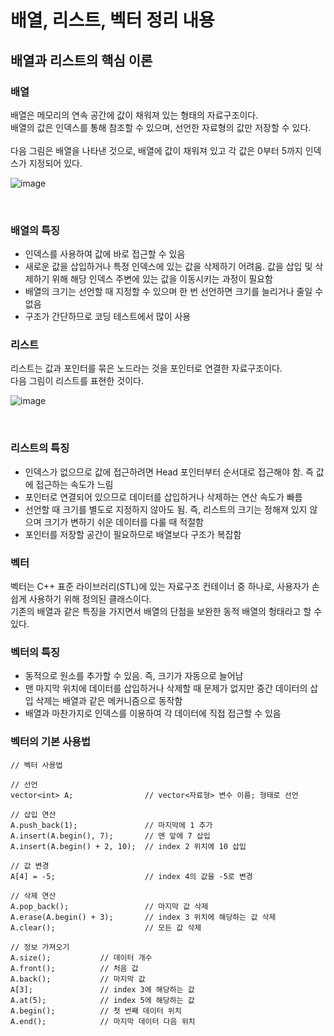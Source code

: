 # 배열, 리스트, 벡터 정리 내용

## 배열과 리스트의 핵심 이론

### 배열
배열은 메모리의 연속 공간에 값이 채워져 있는 형태의 자료구조이다.
<br>
배열의 값은 인덱스를 통해 참조할 수 있으며, 선언한 자료형의 값만 저장할 수 있다.
<br>
<br>
다음 그림은 배열을 나타낸 것으로, 배열에 값이 채워져 있고 각 값은 0부터 5까지 인덱스가 지정되어 있다.
<br>

![image](https://user-images.githubusercontent.com/87363461/229275803-5c23f470-1a17-4060-abd5-707213b8dfc4.png)

<br>

### 배열의 특징
- 인덱스를 사용하여 값에 바로 접근할 수 있음
- 새로운 값을 삽입하거나 특정 인덱스에 있는 값을 삭제하기 어려움. 값을 삽입 및 삭제하기 위해 해당 인덱스 주변에 있는 값을 이동시키는 과정이 필요함
- 배열의 크기는 선언할 때 지정할 수 있으며 한 번 선언하면 크기를 늘리거나 줄일 수 없음
- 구조가 간단하므로 코딩 테스트에서 많이 사용

### 리스트
리스트는 값과 포인터를 묶은 노드라는 것을 포인터로 연결한 자료구조이다.
<br>
다음 그림이 리스트를 표현한 것이다.
<br>

![image](https://user-images.githubusercontent.com/87363461/229275869-cb8e5cb4-6fc4-49d4-9df2-d30e2e62084b.png)


<br>

### 리스트의 특징
- 인덱스가 없으므로 값에 접근하려면 Head 포인터부터 순서대로 접근해야 함. 즉 값에 접근하는 속도가 느림
- 포인터로 연결되어 있으므로 데이터를 삽입하거나 삭제하는 연산 속도가 빠름
- 선언할 때 크기를 별도로 지정하지 않아도 됨. 즉, 리스트의 크기는 정해져 있지 않으며 크기가 변하기 쉬운 데이터를 다룰 때 적절함
- 포인터를 저장할 공간이 필요하므로 배열보다 구조가 복잡함

### 벡터
벡터는 C++ 표준 라이브러리(STL)에 있는 자료구조 컨테이너 중 하나로, 사용자가 손쉽게 사용하기 위해 정의된 클래스이다.
<br>
기존의 배열과 같은 특징을 가지면서 배열의 단점을 보완한 동적 배열의 헝태라고 할 수 있다.

### 벡터의 특징
- 동적으로 원소를 추가할 수 있음. 즉, 크기가 자동으로 늘어남
- 맨 마지막 위치에 데이터를 삽입하거나 삭제할 때 문제가 없지만 중간 데이터의 삽입 삭제는 배열과 같은 메커니즘으로 동작함
- 배열과 마찬가지로 인덱스를 이용하여 각 데이터에 직접 접근할 수 있음

### 벡터의 기본 사용법
```
// 벡터 사용법

// 선언
vector<int> A;                // vector<자료형> 변수 이름; 형태로 선언

// 삽입 연산
A.push_back(1);               // 마지막에 1 추가
A.insert(A.begin(), 7);       // 맨 앞에 7 삽입
A.insert(A.begin() + 2, 10);  // index 2 위치에 10 삽입

// 값 변경
A[4] = -5;                    // index 4의 값을 -5로 변경

// 삭제 연산
A.pop_back();                 // 마지막 값 삭제
A.erase(A.begin() + 3);       // index 3 위치에 해당하는 값 삭제
A.clear();                    // 모든 값 삭제

// 정보 가져오기
A.size();           // 데이터 개수
A.front();          // 처음 값
A.back();           // 마지막 값
A[3];               // index 3에 해당하는 값
A.at(5);            // index 5에 해당하는 값
A.begin();          // 첫 번째 데이터 위치
A.end();            // 마지막 데이터 다음 위치
``` 
